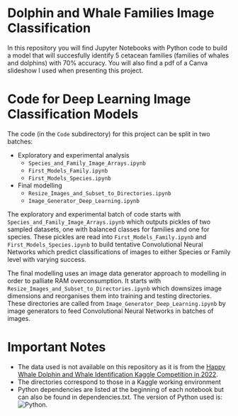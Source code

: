 # Dolphin and Whale Families Image Classification

In this repository you will find Jupyter Notebooks with Python code to build a model that will succesfully identify 5 cetacean families (families of whales and dolphins) with 70% accuracy. You will also find a pdf of a Canva slideshow I used when presenting this project.

# Code for Deep Learning Image Classification Models

The code (in the `Code` subdirectory) for this project can be split in two batches:

- Exploratory and experimental analysis
    - `Species_and_Family_Image_Arrays.ipynb`
    - `First_Models_Family.ipynb`
    - `First_Models_Species.ipynb`
- Final modelling
    - `Resize_Images_and_Subset_to_Directories.ipynb`
    - `Image_Generator_Deep_Learning.ipynb`

The exploratory and experimental batch of code starts with `Species_and_Family_Image_Arrays.ipynb` which outputs pickles of two sampled datasets, one with balanced classes for families and one for species. These pickles are read into `First_Models_Family.ipynb` and `First_Models_Species.ipynb` to build tentative Convolutional Neural Networks which predict classifications of images to either Species or Family level with varying success.

The final modelling uses an image data generator approach to modelling in order to palliate RAM overconsumption. It starts with `Resize_Images_and_Subset_to_Directories.ipynb` which downsizes image dimensions and reorganises them into training and testing directories. These directories are called from `Image_Generator_Deep_Learning.ipynb` by image generators to feed Convolutional Neural Networks in batches of images.

# Important Notes
- The data used is not available on this repository as it is from the [Happy Whale Dolphin and Whale Identification Kaggle Competition in 2022](https://www.kaggle.com/c/happy-whale-and-dolphin?msclkid=378742b3c18711ec84d2d084acce762e).
- The directories correspond to those in a Kaggle working environment
- Python dependencies are listed at the beginning of each notebook but can also be found in dependencies.txt. The version of Python used is: ![Python](https://upload.wikimedia.org/wikipedia/commons/1/1b/Blue_Python_3.9_Shield_Badge.svg).
